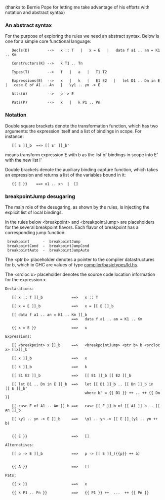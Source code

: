 
(thanks to Bernie Pope for letting me take advantage of his efforts with notation and abstract syntax)
 

### An abstract syntax


For the purpose of exploring the rules we need an abstract syntax. Below is one for a simple core functional language:

```wiki
   Decls(D)        -->   x :: T   |   x = E   |   data f a1 .. an = K1 .. Km

   Constructors(K) -->   k T1 .. Tn

   Types(T)        -->   f   |   a   |   T1 T2

   Expressions(E)  -->   x   |   k   |   E1 E2   |   let D1 .. Dn in E   |   case E of A1 .. An   |   \y1 .. yn -> E

   Alts(A)         -->   p -> E

   Pats(P)         -->   x   |   k P1 .. Pn
```

### Notation


Double square brackets denote the transformation function, which has two arguments: the expression itself and a list of bindings in scope.
For instance:

```wiki
   [[ E ]]_b  ==> [[ E' ]]_b'
```


means transform expression E with b as the list of bindings in scope into E' with the new list l'


Double brackets denote the auxiliary binding capture function, which takes an expression and returns a list of the variables bound in it:

```wiki
   {{ E }}    ==> x1 .. xn  |  []
```

### breakpointJump desugaring


The main role of the desugaring, as shown by the rules, is injecting the explicit list of local bindings. 


In the rules below \<breakpoint\> and \<breakpointJump\> are placeholders for the several breakpoint flavors. Each flavor of breakpoint has a corresponding jump function:

```wiki
 breakpoint      -  breakpointJump
 breakpointCond  -  breakpointJumpCond
 breakpointAuto  -  breakpointJumpAuto
```


The \<ptr b\> placeholder denotes a pointer to the compiler datastructures for b, which in GHC are values of type [compiler/basictypes/Id.hs](/trac/ghc/browser/ghc/compiler/basictypes/Id.hs).
 
The \<srcloc x\> placeholder denotes the source code location information for the expression x.

```wiki
Declarations:

   [[ x :: T ]]_b             ==>   x :: T

   [[ x = E ]]_b              ==>   x = [[ E ]]_b

   [[ data f a1 .. an = K1 .. Km ]]_b 
                              ==>   data f a1 .. an = K1 .. Km

   {{ x = E }}                ==>   x 

Expressions:

   [[ <breakpoint> x ]]_b     ==>   <breakpointJump> <ptr b> b <srcloc x> [[x]]_b

   [[ x ]]_b                  ==>   x
   
   [[ k ]]_b                  ==>   k

   [[ E1 E2 ]]_b              ==>   [[ E1 ]]_b [[ E2 ]]_b

   [[ let D1 .. Dn in E ]]_b  ==>   let [[ D1 ]]_b .. [[ Dn ]]_b in  [[ E ]]_b'
                                    where b' = {{ D1 }} ++ .. ++ {{ Dn }}

   [[ case E of A1 .. An ]]_b ==>   case [[ E ]]_b of [[ A1 ]]_b .. [[ An ]]_b

   [[ \y1 .. yn -> E ]]_b     ==>   \y1 .. yn -> [[ E ]]_(y1 .. yn ++ b)


   {{ E }}                    ==>   [] 

Alternatives:

   [[ p -> E ]]_b             ==>   p -> [[ E ]]_({{p}} ++ b)

 
   {{ A }}                    ==>   []

Pats:

   {{ x }}                    ==>   x
   
   {{ k P1 .. Pn }}           ==>   {{ P1 }} ++  ...  ++ {{ Pn }}

```